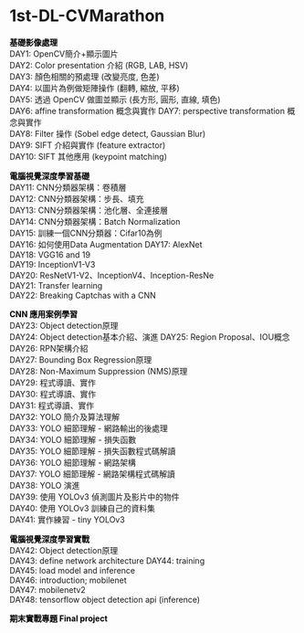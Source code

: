 # 1st-DL-CVMarathon

**<font color = black>基礎影像處理</font>**  
DAY1: OpenCV簡介+顯示圖片  
DAY2: Color presentation 介紹 (RGB, LAB, HSV)  
DAY3: 顏色相關的預處理 (改變亮度, 色差)  
DAY4: 以圖片為例做矩陣操作 (翻轉, 縮放, 平移)  
DAY5: 透過 OpenCV 做圖並顯示 (長方形, 圓形, 直線, 填色)  
DAY6: affine transformation 概念與實作 
DAY7: perspective transformation 概念與實作  
DAY8: Filter 操作 (Sobel edge detect, Gaussian Blur)  
DAY9: SIFT 介紹與實作 (feature extractor)  
DAY10: SIFT 其他應用 (keypoint matching) 

**<font color = black>電腦視覺深度學習基礎</font>**    
DAY11: CNN分類器架構：卷積層  
DAY12: CNN分類器架構：步長、填充  
DAY13: CNN分類器架構：池化層、全連接層  
DAY14: CNN分類器架構：Batch Normalization  
DAY15: 訓練一個CNN分類器：Cifar10為例  
DAY16: 如何使用Data Augmentation 
DAY17: AlexNet  
DAY18: VGG16 and 19  
DAY19: InceptionV1-V3  
DAY20: ResNetV1-V2、InceptionV4、Inception-ResNe  
DAY21: Transfer learning  
DAY22: Breaking Captchas with a CNN 

**<font color = black>CNN 應用案例學習</font>**  
DAY23: Object detection原理  
DAY24: Object detection基本介紹、演進
DAY25: Region Proposal、IOU概念  
DAY26: RPN架構介紹  
DAY27: Bounding Box Regression原理  
DAY28: Non-Maximum Suppression (NMS)原理  
DAY29: 程式導讀、實作    
DAY30: 程式導讀、實作  
DAY31: 程式導讀、實作  
DAY32: YOLO 簡介及算法理解  
DAY33: YOLO 細節理解 - 網路輸出的後處理  
DAY34: YOLO 細節理解 - 損失函數  
DAY35: YOLO 細節理解 - 損失函數程式碼解讀  
DAY36: YOLO 細節理解 - 網路架構  
DAY37: YOLO 細節理解 - 網路架構程式碼解讀  
DAY38: YOLO 演進  
DAY39: 使用 YOLOv3 偵測圖片及影片中的物件  
DAY40: 使用 YOLOv3 訓練自己的資料集  
DAY41: 實作練習 - tiny YOLOv3

**<font color = black>電腦視覺深度學習實戰</font>**  
DAY42: Object detection原理  
DAY43: define network architecture
DAY44: training  
DAY45: load model and inference  
DAY46: introduction; mobilenet  
DAY47: mobilenetv2  
DAY48: tensorflow object detection api (inference)    

**<font color = black>期末實戰專題 Final project</font>**